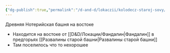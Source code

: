 ```yaml
---
{"dg-publish":true,"permalink":"/d-and-d/lokaczii/kolodecz-staroj-sovy/","created":"2023-07-17T04:13:42.000+04:00","updated":"2023-12-26T15:49:30.422+04:00"}
---
```



Древняя Нотерийская башня на востоке 
* Находится на востоке от [[D&D/Локации/Фандалин\|Фандалин]] в предгорьях [[Развалины старой башни\|Развалины старой башни]]
* Там поселилось что то нехорошее
